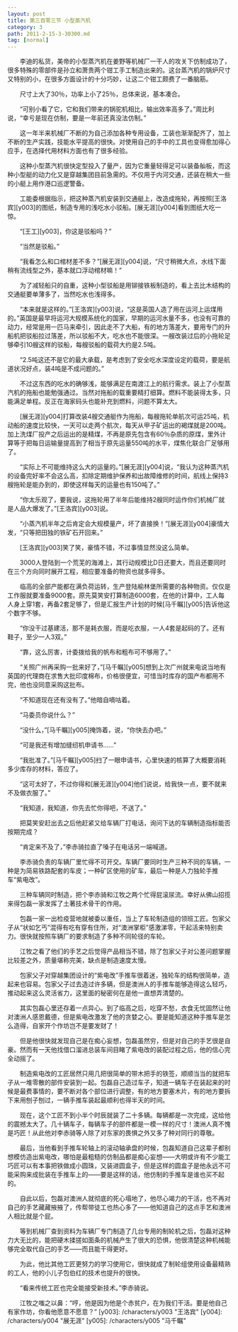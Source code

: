 ```yaml
---
layout: post
title: 第三百零三节 小型蒸汽机
category: 3
path: 2011-2-15-3-30300.md
tag: [normal]
---
```


　　李迪的私货，美帝的小型蒸汽机在姜野等机械厂一干人的攻关下仿制成功了，很多特殊的零部件是孙立和萧贵两个钳工手工制造出来的。这台蒸汽机的锅炉尺寸又特别的小，在很多方面设计的十分巧妙，让这二个钳工颇费了一番脑筋。

　　尺寸上大了30％，功率上小了25％，总体来说，基本凑合。

　　“可别小看了它，它和我们带来的锅驼机相比，输出效率高多了。”周比利说，“幸亏是现在仿制，要是一年前还真没法仿制。”

　　这一年半来机械厂不断的为自己添加各种专用设备，工装也渐渐配齐了，加上不断的生产实践，技能水平提高的很快。对使用自己的手中的工具也变得愈加得心应手，在选择代用材料方面也有了很多经验。

　　这种小型蒸汽机很快定型投入了量产，因为它重量轻得足可以装备舢板，而这种小型艇的动力化又是穿越集团目前急需的。不仅用于内河交通，还装在稍大一些的小艇上用作港口巡逻警备。

　　工能委根据指示，把这种蒸汽机安装到交通艇上，改造成拖轮，再按照[王洛宾][y003]的图纸，制造专用的浅吃水小驳船。[展无涯][y004]看到图纸大吃一惊。

　　“[王工][y003]，你这是驳船吗？”

　　“当然是驳船。”

　　“我看怎么和口棺材差不多？”[展无涯][y004]说，“尺寸稍微大点，水线下面稍有流线型之外，基本就口浮动棺材嘛！”

　　为了减轻船只的自重，这种小型驳船是用铆接铁板制造的，看上去比木结构的交通艇要单薄多了，当然吃水也浅得多。

　　“本来就是这样的。”[王洛宾][y003]说，“这是英国人造了用在运河上运煤用的。”英国是最早将运河大规模系统化的国家，早期的运河水量不多，也没有可靠的动力，经常是用一匹马来牵引，因此走不了大船，有的地方落差大，要用专门的升船机把驳船拉过落差，所以驳船不大，吃水也不能很深。一艘改装过后的小拖轮足够牵引10艘这样的驳船，每艘驳船的载荷大约是2.5吨。

　　“2.5吨这还不是它的最大承载，是考虑到了安全吃水深度设定的载荷，要是航道状况好点，装4吨是不成问题的。”

　　不过这东西的吃水的确够浅，能够满足在南渡江上的航行需求。装上了小型蒸汽机的拖船也能勉强通过。当然对拖船的载重要精打细算。燃料不能装得太多，只能满足单程。反正在海家码头也能补充到燃料，问题不算太大。

　　[展无涯][y004]打算改装4艘交通艇作为拖船，每艘拖轮单航次可运25吨，机动船的速度比较快，一天可以走两个航次，每天从甲子矿运出的褐煤就是200吨。加上洗煤厂投产之后运出的是精煤，不再是原先包含有60％杂质的原煤，里外计算等于把每日运输量提高到了相当于原先运量550吨的水平，煤焦化联合厂足够用了。

　　“实际上不可能维持这么大的运量的。”[展无涯][y004]说，“我认为这种蒸汽机的设备完好率不会这么高，扣除定期维护保养和出故障维修的时间，航线上保持3艘拖轮是能办到的，即使这样每天的运量也有150吨了。”

　　“你太乐观了，要我说，这拖轮用了半年后能维持2艘同时运作你们机械厂就是人品大爆发了。”[王洛宾][y003]说。

　　“小蒸汽机半年之后肯定会大规模量产，坏了直接换！”[展无涯][y004]豪情大发，“只等把田独的铁矿石开回来。”

　　[王洛宾][y003]笑了笑，豪情不错，不过事情显然没这么简单。

　　3000人登陆到一个荒芜的海滩上，其行动规模比D日还要大，而且还要同时在三个方向同时展开工程，相应要准备的物资也就多得多。

　　临高的全部产能都在满负荷运转，生产登陆榆林堡所需要的各种物资。仅仅是工作服就要准备9000套。原先莫笑安打算制造6000套，在他的计算中，工人每人身上穿1套，再备2套足够了，但是汇报生产计划的时候[马千瞩][y005]告诉他这个数字不够。

　　“你没干过基建活，那不是耗衣服，而是吃衣服，一人4套是起码的了。还有鞋子，至少一人3双。”

　　“靠，这么厉害，计委拨给我的帆布和粗布可不够用了。”

　　“关照广州再采购一批来好了，”[马千瞩][y005]想到上次广州就来电说当地有英国的代理商在求售大批印度棉布，价格很便宜，可惜当时库存的国产布都用不完，他也没同意采购这批布。

　　“不知道现在还有没有了。”他暗自嘀咕着。

　　“马委员你说什么？”

　　“没什么，”[马千瞩][y005]掩饰着，说，“你快去办吧。”

　　“可是我还有增加缝纫机申请书……”

　　“我批准了。”[马千瞩][y005]扫了一眼申请书，心里快速的核算了大概要消耗多少库存的材料，答应了。

　　“这可太好了，不过你得和[展无涯][y004]他们说说，给我快一点，要不就来不及做衣服了。”

　　“我知道，我知道，你先去忙你得吧，不送了。”

　　把莫笑安赶出去之后他赶紧又给车辆厂打电话，询问下达的车辆制造指标能否按期完成？

　　“肯定来不及了，”李赤骑拉直了嗓子在电话另一端喊道。

　　李赤骑负责的车辆厂里忙得不可开交。车辆厂要同时生产三种不同的车辆，一种是为简易铁路配套的车皮；一种矿区使用的矿车，最后一种是人力独轮手推车“紫电改”。

　　三种车辆同时制造，把个李赤骑和江牧之两个忙得屁滚尿流。幸好从佛山招揽来得包磊一家发挥了土著技术骨干的作用。

　　包磊一家一出检疫营地就被委以重任，当上了车轮制造组的领班工匠。包家父子从“状如乞丐”混得有吃有穿有住所，对“澳洲掌柜”感激涕零，干起活来特别卖力。很快就按照车辆厂的要求制造了多种不同轮径的车轮。

　　江牧之看了他们的手艺之后觉得产品相当不错，除了包家父子对公差问题掌握比较差之外，质量堪称完美，缺点是制造速度太慢。

　　包家父子对穿越集团设计的“紫电改”手推车很着迷，独轮车的结构很简单，造起来也容易。包家父子过去造过许多辆，但是澳洲人的手推车能够造得这么轻巧，推动起来这么灵活省力，这里面的秘密何在是他一直想弄清楚的。

　　其实包磊心里还存着一点异心。到了临高之后，吃穿不愁，衣食无忧固然让他对澳洲人感恩戴德，但是紫电改激发了他的贪婪之心。要是能知道这种手推车是怎么造得，自家开个作坊岂不是要发财了！

　　但是他很快就发现自己是在痴心妄想，包磊虽然穷，但是对自己的手艺很是自豪。然而有一天他找借口溜进总装车间目睹了紫电改的装配过程之后，他的信心完全动摇了。

　　制造紫电改的工匠居然只用几把很简单的带木把手的铁签，顺顺当当的就把车子从一堆零散的部件安装到一起。包磊自己造过车子，知道一辆车子在装起来的时候是最费事情的，要不断对各个部位进行调整，有的地方要塞木片，有的地方要拆下来用刨子刨过，一辆手推车装起最顺利也得半天的时间。

　　现在，这个工匠不到小半个时辰就装了二十多辆。每辆都是一次完成，这给他的震撼太大了。几十辆车子，每辆车子的部件都是一模一样的尺寸！澳洲人真不愧是巧匠！从此他对李赤骑等人除了对东家的畏惧之外又多了种对同行的尊敬。

　　最后，当他看到手推车轮轴上的滚动轴承盘的时候，包磊知道自己这辈子都别想模仿造出紫电改，哪怕是最粗糙的仿制品都是痴心妄想——大明或许有不少能工巧匠可以有本事把铁做成小圆珠，又装进圆盒子，但是这样的圆盒子是他永远不可能采购来成批装在手推车上的——要是这样的话，他仿制的手推车是谁也买不起的。

　　自此以后，包磊对澳洲人就彻底的死心塌地了，他尽心竭力的干活，也不再对自己的手艺藏藏掖掖了，传帮带徒工也热心多了——他知道自己的这点手艺和澳洲人相比就是个屁。

　　等到机械厂查到资料为车辆厂专门制造了几台专用的制轮机之后，包磊对这种力大无比的，能把硬木揉搓如面条的机械产生了很大的恐惧，他很清楚这种机械能够完全取代自己的手艺——而且能干得更好。

　　为此，他比其他工匠更努力的学习使用它，很快就成了制轮组使用设备最精熟的工人，他的小儿子包伯红的技术也提升的很快。

　　“看来传统工匠也完全能接受新技术。”李赤骑说。

　　江牧之嗤之以鼻：“哼，他是因为他是个赤贫户，在为我们干活。要是他自己有家作坊，你看他愿意不愿意？”
[y003]: /characters/y003 "王洛宾"
[y004]: /characters/y004 "展无涯"
[y005]: /characters/y005 "马千瞩"
